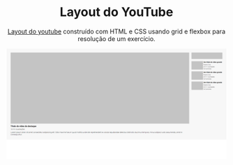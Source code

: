 <h1 align="center">
  Layout do YouTube
</h1>
<p align="center">
  <a href="https://jonathanbenedito.github.io/lista-imagens" target="_blank">Layout do youtube</a> construído com HTML e CSS usando grid e flexbox para resolução de um exercício.
</p>

![demo](images/desktop-preview.png)
